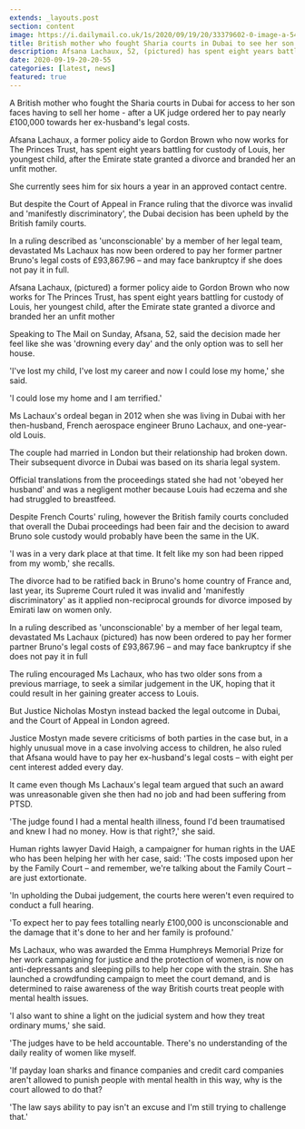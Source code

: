 ```yaml
---
extends: _layouts.post
section: content
image: https://i.dailymail.co.uk/1s/2020/09/19/20/33379602-0-image-a-54_1600542927859.jpg 
title: British mother who fought Sharia courts in Dubai to see her son faces losing her home 
description: Afsana Lachaux, 52, (pictured) has spent eight years battling for custody of Louis, her youngest child, after the Emirate state granted a divorce and branded her an unfit mother. 
date: 2020-09-19-20-20-55 
categories: [latest, news] 
featured: true 
--- 
```

A British mother who fought the Sharia courts in Dubai for access to her son faces having to sell her home - after a UK judge ordered her to pay nearly £100,000 towards her ex-husband's legal costs.

Afsana Lachaux, a former policy aide to Gordon Brown who now works for The Princes Trust, has spent eight years battling for custody of Louis, her youngest child, after the Emirate state granted a divorce and branded her an unfit mother. 

She currently sees him for six hours a year in an approved contact centre.

But despite the Court of Appeal in France ruling that the divorce was invalid and 'manifestly discriminatory', the Dubai decision has been upheld by the British family courts.

In a ruling described as 'unconscionable' by a member of her legal team, devastated Ms Lachaux has now been ordered to pay her former partner Bruno's legal costs of £93,867.96 – and may face bankruptcy if she does not pay it in full.

Afsana Lachaux, (pictured) a former policy aide to Gordon Brown who now works for The Princes Trust, has spent eight years battling for custody of Louis, her youngest child, after the Emirate state granted a divorce and branded her an unfit mother

Speaking to The Mail on Sunday, Afsana, 52, said the decision made her feel like she was 'drowning every day' and the only option was to sell her house.

'I've lost my child, I've lost my career and now I could lose my home,' she said.

'I could lose my home and I am terrified.'

Ms Lachaux's ordeal began in 2012 when she was living in Dubai with her then-husband, French aerospace engineer Bruno Lachaux, and one-year-old Louis.

The couple had married in London but their relationship had broken down. Their subsequent divorce in Dubai was based on its sharia legal system.

Official translations from the proceedings stated she had not 'obeyed her husband' and was a negligent mother because Louis had eczema and she had struggled to breastfeed.

Despite French Courts' ruling, however the British family courts concluded that overall the Dubai proceedings had been fair and the decision to award Bruno sole custody would probably have been the same in the UK.

'I was in a very dark place at that time. It felt like my son had been ripped from my womb,' she recalls.

The divorce had to be ratified back in Bruno's home country of France and, last year, its Supreme Court ruled it was invalid and 'manifestly discriminatory' as it applied non-reciprocal grounds for divorce imposed by Emirati law on women only.

In a ruling described as 'unconscionable' by a member of her legal team, devastated Ms Lachaux (pictured) has now been ordered to pay her former partner Bruno's legal costs of £93,867.96 – and may face bankruptcy if she does not pay it in full

The ruling encouraged Ms Lachaux, who has two older sons from a previous marriage, to seek a similar judgement in the UK, hoping that it could result in her gaining greater access to Louis.

But Justice Nicholas Mostyn instead backed the legal outcome in Dubai, and the Court of Appeal in London agreed.

Justice Mostyn made severe criticisms of both parties in the case but, in a highly unusual move in a case involving access to children, he also ruled that Afsana would have to pay her ex-husband's legal costs – with eight per cent interest added every day.

It came even though Ms Lachaux's legal team argued that such an award was unreasonable given she then had no job and had been suffering from PTSD.

'The judge found I had a mental health illness, found I'd been traumatised and knew I had no money. How is that right?,' she said.

Human rights lawyer David Haigh, a campaigner for human rights in the UAE who has been helping her with her case, said: 'The costs imposed upon her by the Family Court – and remember, we're talking about the Family Court – are just extortionate.

'In upholding the Dubai judgement, the courts here weren't even required to conduct a full hearing.

'To expect her to pay fees totalling nearly £100,000 is unconscionable and the damage that it's done to her and her family is profound.'

Ms Lachaux, who was awarded the Emma Humphreys Memorial Prize for her work campaigning for justice and the protection of women, is now on anti-depressants and sleeping pills to help her cope with the strain. She has launched a crowdfunding campaign to meet the court demand, and is determined to raise awareness of the way British courts treat people with mental health issues.

'I also want to shine a light on the judicial system and how they treat ordinary mums,' she said.

'The judges have to be held accountable. There's no understanding of the daily reality of women like myself.

'If payday loan sharks and finance companies and credit card companies aren't allowed to punish people with mental health in this way, why is the court allowed to do that?

'The law says ability to pay isn't an excuse and I'm still trying to challenge that.'

